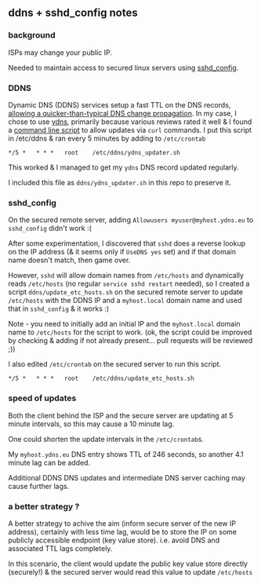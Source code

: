 ## ddns + sshd_config notes

### background

ISPs may change your public IP.

Needed to maintain access to secured linux servers using [sshd_config](https://man7.org/linux/man-pages/man5/sshd_config.5.html).

### DDNS

Dynamic DNS (DDNS) services setup a fast TTL on the DNS records, [allowing a quicker-than-typical DNS change propagation](https://superuser.com/questions/453622/how-does-dynamicdns-act-immediately).
In my case, I chose to use [ydns](ydns.io), primarily because various reviews rated it well & I found a [command line script](https://raw.githubusercontent.com/ydns/bash-updater/master/updater.sh) to allow updates via `curl` commands.
I put this script in /etc/ddns & ran every 5 minutes by adding to `/etc/crontab`
```
*/5 *   * * *   root    /etc/ddns/ydns_updater.sh
```

This worked & I managed to get my `ydns` DNS record updated regularly.

I included this file as `ddns/ydns_updater.sh` in this repo to preserve it.

### sshd_config

On the secured remote server, adding `Allowusers myuser@myhost.ydns.eu` to `sshd_config` didn't work :(

After some experimentation, I discovered that `sshd` does a reverse lookup on the IP address (& it seems only if `UseDNS yes` set) and if that domain name doesn't match, then game over.

However, `sshd` will allow domain names from `/etc/hosts` and dynamically reads `/etc/hosts` (no regular `service sshd restart` needed), so I created a script `ddns/update_etc_hosts.sh` on the secured remote server to update `/etc/hosts` with the DDNS IP and a `myhost.local` domain name and used that in `sshd_config` & it works :)

Note - you need to initially add an initial IP and the `myhost.local` domain name to `/etc/hosts` for the script to work.
(ok, the script could be improved by checking & adding if not already present... pull requests will be reviewed ;))

I also edited `/etc/crontab` on the secured server to run this script.
```
*/5 *   * * *   root    /etc/ddns/update_etc_hosts.sh
```

### speed of updates

Both the client behind the ISP and the secure server are updating at 5 minute intervals, so this may cause a 10 minute lag.

One could shorten the update intervals in the `/etc/crontab`s.

My `myhost.ydns.eu` DNS entry shows TTL of 246 seconds, so another 4.1 minute lag can be added.

Additional DDNS DNS updates and intermediate DNS server caching may cause further lags.

### a better strategy ?

A better strategy to achive the aim (inform secure server of the new IP address), certainly with less time lag, would be to store the IP on some publicly accessible endpoint (key value store).
i.e. avoid DNS and associated TTL lags completely.

In this scenario, the client would update the public key value store directly (securely!) & the secured server would read this value to update `/etc/hosts`





